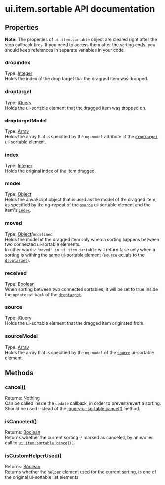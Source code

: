 # ui.item.sortable API documentation

## Properties

**Note:**
The properties of `ui.item.sortable` object are cleared right after the stop callback fires. If you need to access them after the sorting ends, you should keep references in separate variables in your code.

### dropindex
Type: [Integer](http://api.jquery.com/Types/#Integer)  
Holds the index of the drop target that the dragged item was dropped.


### droptarget
Type: [jQuery](http://api.jquery.com/Types/#jQuery)  
Holds the ui-sortable element that the dragged item was dropped on.

### droptargetModel
Type: [Array](http://api.jquery.com/Types/#Array)  
Holds the array that is specified by the `ng-model` attribute of the [`droptarget`](#droptarget) ui-sortable element.

### index
Type: [Integer](http://api.jquery.com/Types/#Integer)  
Holds the original index of the item dragged.

### model
Type: [Object](http://api.jquery.com/Types/#Object)  
Holds the JavaScript object that is used as the model of the dragged item, as specified by the ng-repeat of the [`source`](#source) ui-sortable element and the item's [`index`](#index).

### moved
Type: [Object](http://api.jquery.com/Types/#Object)/`undefined`  
Holds the model of the dragged item only when a sorting happens between two connected ui-sortable elements.  
In other words: `'moved' in ui.item.sortable` will return false only when a sorting is withing the same ui-sortable element ([`source`](#source) equals to the [`droptarget`](#droptarget)).

### received
Type: [Boolean](http://api.jquery.com/Types/#Boolean)  
When sorting between two connected sortables, it will be set to true inside the `update` callback of the [`droptarget`](#droptarget).

### source
Type: [jQuery](http://api.jquery.com/Types/#jQuery)  
Holds the ui-sortable element that the dragged item originated from.

### sourceModel
Type: [Array](http://api.jquery.com/Types/#Array)  
Holds the array that is specified by the `ng-model` of the [`source`](#source) ui-sortable element.


## Methods

### cancel[()](http://api.jquery.com/Types/#Function)
Returns: Nothing  
Can be called inside the `update` callback, in order to prevent/revert a sorting.  
Should be used instead of the [jquery-ui-sortable cancel()](http://api.jqueryui.com/sortable/#method-cancel) method.

### isCanceled[()](http://api.jquery.com/Types/#Function)
Returns: [Boolean](http://api.jquery.com/Types/#Boolean)  
Returns whether the current sorting is marked as canceled, by an earlier call to [`ui.item.sortable.cancel()`](#cancel).

### isCustomHelperUsed[()](http://api.jquery.com/Types/#Function)
Returns: [Boolean](http://api.jquery.com/Types/#Boolean)  
Returns whether the [`helper`](http://api.jqueryui.com/sortable/#option-helper) element used for the current sorting, is one of the original ui-sortable list elements.

